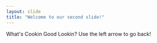 ```yaml
---
layout: slide
title: "Welcome to our second slide!"
---
```

What's Cookin Good Lookin?
Use the left arrow to go back!
